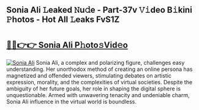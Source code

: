 ## Sonia Ali 𝙻eaked 𝙽u𝚍e - Part-37v 𝚅𝚒deo B𝚒kini 𝙿hotos - Hot All 𝙻eaks FvS1Z

# <h2><a href="http://ld0e059.urlbe.top/?page=Sonia+Ali">🔗🔗👉👉 Sonia Ali P𝚑oto𝚜Vid𝚎o</a></h2>

[![Sonia Ali](https://i.imgur.com/eBuTRDB.gif)](http://ld0e059.urlbe.top/?page=Sonia+Ali)
Sonia Ali, a complex and polarizing figure, challenges easy understanding. Her unorthodox method of creating an online persona has magnetized and offended viewers, stimulating debates on artistic expression, morality, and the complexities of virtual societies. Despite the ambiguity of her future goals, her role in shaping the digital sphere is unquestionable. Armed with unwavering tenacity and undeniable charm, Sonia Ali influence in the virtual world is boundless.
